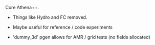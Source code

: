 Core Athena++.

- Things like Hydro and FC removed.
- Maybe useful for reference / code experiments

- 'dummy_3d' pgen allows for AMR / grid tests (no fields allocated)